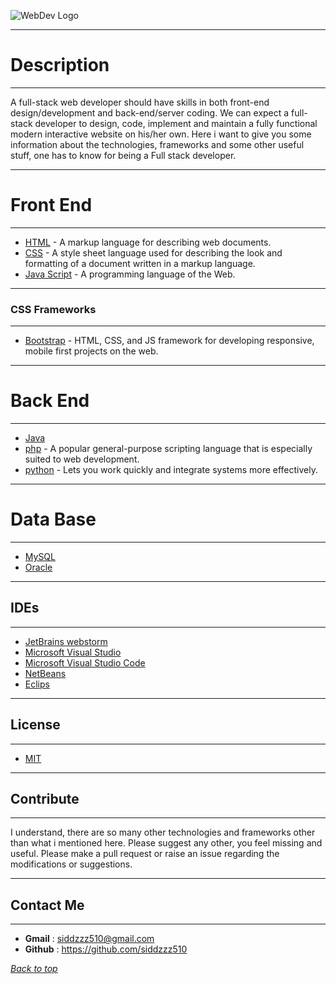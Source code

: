 ![WebDev Logo](http://www.azinovatechnologies.com/blog/wp-content/uploads/2016/03/web-development.jpg)
***
# Description
***
A full-stack web developer should have skills in both front-end design/development and back-end/server coding. We can expect a full-stack developer to design, code, implement and maintain a fully functional modern interactive website on his/her own.
Here i want to give you some information about the technologies, frameworks and some other useful stuff, one has to know for being a Full stack developer.
***
# Front End
***
- [HTML](http://www.w3schools.com/html/default.asp) - A markup language for describing web documents.
- [CSS](http://www.w3schools.com/css/default.asp) - A style sheet language used for describing the look and formatting of a document written in a markup language.
- [Java Script](http://www.w3schools.com/js/default.asp) - A programming language of the Web.
***
### CSS Frameworks
***
- [Bootstrap](http://getbootstrap.com/) - HTML, CSS, and JS framework for developing responsive, mobile first projects on the web.
***
# Back End
***
- [Java](http://docs.oracle.com/javase/tutorial/java/)
- [php](http://php.net/) - A popular general-purpose scripting language that is especially suited to web development.
- [python](https://www.python.org/) - Lets you work quickly and integrate systems more effectively.
***    
# Data Base
***
- [MySQL](http://www.mysql.com/)
- [Oracle](http://www.oracle.com/us/products/database/nosql/overview/index.html)
***
## IDEs
***
- [JetBrains webstorm](http://www.jetbrains.com/webstorm/)
- [Microsoft Visual Studio](https://www.visualstudio.com/en-us/downloads/download-visual-studio-vs.aspx)
- [Microsoft Visual Studio Code](https://code.visualstudio.com/Download)
- [NetBeans](https://netbeans.org/)
- [Eclips](http://www.eclipse.org/)
***
## License
***
- [MIT](https://github.com/siddzzz510/java-fullstack-development?tab=MIT-1-ov-file#)
***
## Contribute
***
I understand, there are so many other technologies and frameworks other than what i mentioned here.
Please suggest any other, you feel missing and useful. Please make a pull request or raise an issue regarding the modifications or suggestions.
***
## Contact Me
***
- **Gmail**			:	siddzzz510@gmail.com
- **Github**		:	https://github.com/siddzzz510

*[Back to top](#description)*
